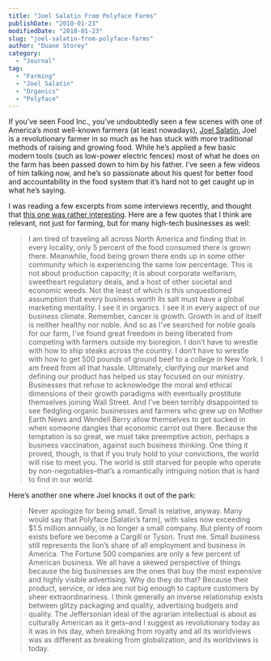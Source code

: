 ```yaml
---
title: "Joel Salatin From Polyface Farms"
publishDate: "2010-01-23"
modifiedDate: "2010-01-23"
slug: "joel-salatin-from-polyface-farms"
author: "Duane Storey"
category:
  - "Journal"
tag:
  - "Farming"
  - "Joel Salatin"
  - "Organics"
  - "Polyface"
---
```


If you’ve seen Food Inc., you’ve undoubtedly seen a few scenes with one of America’s most well-known farmers (at least nowadays), [Joel Salatin.](http://www.polyfacefarms.com/) Joel is a revolutionary farmer in so much as he has stuck with more traditional methods of raising and growing food. While he’s applied a few basic modern tools (such as low-power electric fences) most of what he does on the farm has been passed down to him by his father. I’ve seen a few videos of him talking now, and he’s so passionate about his quest for better food and accountability in the food system that it’s hard not to get caught up in what he’s saying.

I was reading a few excerpts from some interviews recently, and thought that [this one was rather interesting](http://www.treehugger.com/files/2009/08/joel-salatin-americas-most-influential-farmer.php). Here are a few quotes that I think are relevant, not just for farming, but for many high-tech businesses as well:

> I am tired of traveling all across North America and finding that in every locality, only 5 percent of the food consumed there is grown there. Meanwhile, food being grown there ends up in some other community which is experiencing the same low percentage. This is not about production capacity; it is about corporate welfarism, sweetheart regulatory deals, and a host of other societal and economic weeds. Not the least of which is this unquestioned assumption that every business worth its salt must have a global marketing mentality. I see it in organics. I see it in every aspect of our business climate. Remember, cancer is growth. Growth in and of itself is neither healthy nor noble. And so as I’ve searched for noble goals for our farm, I’ve found great freedom in being liberated from competing with farmers outside my bioregion. I don’t have to wrestle with how to ship steaks across the country. I don’t have to wrestle with how to get 500 pounds of ground beef to a college in New York. I am freed from all that hassle. Ultimately, clarifying our market and defining our product has helped us stay focused on our ministry. Businesses that refuse to acknowledge the moral and ethical dimensions of their growth paradigms with eventually prostitute themselves joining Wall Street. And I’ve been terribly disappointed to see fledgling organic businesses and farmers who grew up on Mother Earth News and Wendell Berry allow themselves to get sucked in when someone dangles that economic carrot out there. Because the temptation is so great, we must take preemptive action, perhaps a business vaccination, against such business thinking. One thing it proved, though, is that if you truly hold to your convictions, the world will rise to meet you. The world is still starved for people who operate by non-negotiables–that’s a romantically intriguing notion that is hard to find in our world.

Here’s another one where Joel knocks it out of the park:

> Never apologize for being small. Small is relative, anyway. Many would say that Polyface \[Salatin’s farm\], with sales now exceeding $1.5 million annually, is no longer a small company. But plenty of room exists before we become a Cargill or Tyson. Trust me. Small business still represents the lion’s share of all employment and business in America. The Fortune 500 companies are only a few percent of American business. We all have a skewed perspective of things because the big businesses are the ones that buy the most expensive and highly visible advertising. Why do they do that? Because their product, service, or idea are not big enough to capture customers by sheer extraordinariness. I think generally an inverse relationship exists between glitzy packaging and quality, advertising budgets and quality. The Jeffersonian ideal of the agrarian intellectual is about as culturally American as it gets–and I suggest as revolutionary today as it was in his day, when breaking from royalty and all its worldviews was as different as breaking from globalization, and its worldviews is today.
